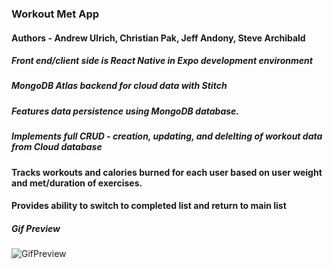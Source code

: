 

### **Workout Met App**  

#### **Authors  -** **Andrew Ulrich**, **Christian Pak**, **Jeff Andony**, **Steve Archibald**

##### Front end/client side is React Native in Expo development environment
##### MongoDB Atlas backend for cloud data with Stitch

##### Features data persistence using MongoDB database.
##### Implements full CRUD - creation, updating, and delelting of workout data from Cloud database
#### Tracks workouts and calories burned for each user based on user weight and met/duration of exercises.
#### Provides ability to switch to completed list and return to main list

##### Gif Preview
![GifPreview](/React-Native-Workout-App.gif)

